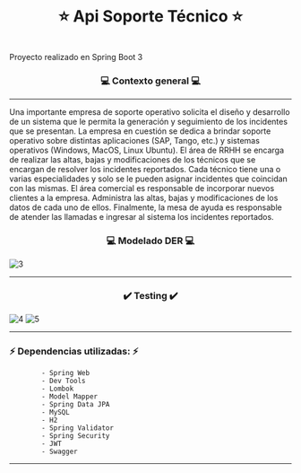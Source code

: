 # <h1 align="center">⭐ Api Soporte Técnico ⭐</h1>
<br>
Proyecto realizado en Spring Boot 3

 ### <h3 align="center">💻 Contexto general 💻</h3>
<hr>
<p> 
Una importante empresa de soporte operativo solicita el diseño y desarrollo de un sistema
que le permita la generación y seguimiento de los incidentes que se presentan.
La empresa en cuestión se dedica a brindar soporte operativo sobre distintas aplicaciones
(SAP, Tango, etc.) y sistemas operativos (Windows, MacOS, Linux Ubuntu).
El área de RRHH se encarga de realizar las altas, bajas y modificaciones de los técnicos que se
encargan de resolver los incidentes reportados.
Cada técnico tiene una o varias especialidades y solo se le pueden asignar incidentes que
coincidan con las mismas.
El área comercial es responsable de incorporar nuevos clientes a la empresa. Administra las
altas, bajas y modificaciones de los datos de cada uno de ellos.
Finalmente, la mesa de ayuda es responsable de atender las llamadas e ingresar al sistema los
incidentes reportados.
</p>

 ### <h3 align="center">💻 Modelado DER 💻</h3>

![3](https://github.com/Marl8/Api_Soporte_Tecnico_Spring/assets/116129705/b195c3c0-8238-43ae-a1ca-8f43adf7fd9c)

<hr>

 ### <h3 align="center">✔️ Testing ✔️</h3>
 

![4](https://github.com/Marl8/Api_Soporte_Tecnico_Spring/assets/116129705/8c62c13c-51e4-4931-854f-ac1a9bed062e)
![5](https://github.com/Marl8/Api_Soporte_Tecnico_Spring/assets/116129705/56bfa811-aab0-467c-83fe-5e639b64a8a9)

<hr>

### ⚡ Dependencias utilizadas: ⚡

            - Spring Web
            - Dev Tools
            - Lombok
            - Model Mapper
            - Spring Data JPA
            - MySQL
            - H2
            - Spring Validator
            - Spring Security
            - JWT
            - Swagger

<hr>            
